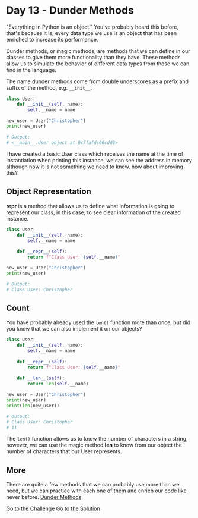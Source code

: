 # Day 13 - Dunder Methods

"Everything in Python is an object." You've probably heard this before, that's because it is, every data type we use is an object that has been enriched to increase its performance.

Dunder methods, or magic methods, are methods that we can define in our classes to give them more functionality than they have. These methods allow us to simulate the behavior of different data types from those we can find in the language.

The name dunder methods come from double underscores as a prefix and suffix of the method, e.g. `__init__`.

```python
class User:
    def __init__(self, name):
        self.__name = name
    
new_user = User("Christopher")
print(new_user)

# Output:
# <__main__.User object at 0x7fafdc06cdd0>
```

I have created a basic User class which receives the name at the time of instantiation when printing this instance, we can see the address in memory although now it is not something we need to know, how about improving this?

## Object Representation

**__repr__** is a method that allows us to define what information is going to represent our class, in this case, to see clear information of the created instance.

```python
class User:
    def __init__(self, name):
        self.__name = name
    
    def __repr__(self):
        return f"Class User: {self.__name}"

new_user = User("Christopher")
print(new_user)

# Output:
# Class User: Christopher
```

## Count

You have probably already used the `len()` function more than once, but did you know that we can also implement it on our objects?

```python
class User:
    def __init__(self, name):
        self.__name = name
    
    def __repr__(self):
        return f"Class User: {self.__name}"
    
    def __len__(self):
        return len(self.__name)

new_user = User("Christopher")
print(new_user)
print(len(new_user))

# Output:
# Class User: Christopher
# 11
```

The `len()` function allows us to know the number of characters in a string, however, we can use the magic method __len__ to know from our object the number of characters that our User represents.

## More

There are quite a few methods that we can probably use more than we need, but we can practice with each one of them and enrich our code like never before. [Dunder Methods](https://docs.python.org/3/reference/datamodel.html)

[Go to the Challenge](https://github.com/estebansolo/Python30/blob/master/exercises/13_dunder_methods.py)
[Go to the Solution](https://github.com/estebansolo/Python30/blob/master/solutions/13_dunder_methods.py)
